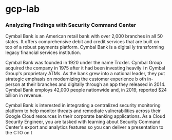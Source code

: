 # gcp-lab 
   
### Analyzing Findings with Security Command Center    

Cymbal Bank is an American retail bank with over 2,000 branches in all 50 states. It offers comprehensive debit and credit services that are built on top of a robust payments platform. Cymbal Bank is a digital ly transforming legacy financial services institution.
 
Cymbal Bank was founded in 1920 under the name Troxler.  Cymbal Group acquired the company in 1975 after it had been investing heavily i n Cymbal Group's proprietary ATMs. As the bank grew into a national leader, they put strategic emphasis on modernizing the customer experience b oth in-person at their branches and digitally through an app they released in 2014. Cymbal Bank employs 42,000 people nationwide and, in 2019, reported $24 billion in revenue.

Cymbal Bank is interested in integrating a centralized security monitoring platform to help monitor threats and remediate vulnerabilities across their Google Cloud resources in their corporate banking applications. As a Cloud Security Engineer, you are tasked with learning about Security Command Center's export and analytics features so you can deliver a presentation to the CTO on t
